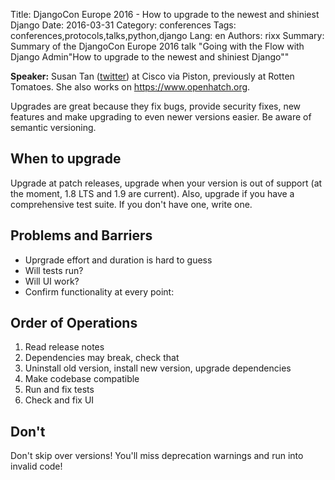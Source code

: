 Title: DjangoCon Europe 2016 - How to upgrade to the newest and shiniest Django
Date:   2016-03-31
Category: conferences
Tags: conferences,protocols,talks,python,django
Lang: en
Authors: rixx
Summary: Summary of the DjangoCon Europe 2016 talk "Going with the Flow with Django Admin"How to upgrade to the newest and shiniest Django""


**Speaker:** Susan Tan ([twitter](https://twitter.com/arctansusan)) at Cisco via Piston, previously at Rotten Tomatoes.
She also works on https://www.openhatch.org.

Upgrades are great because they fix bugs, provide security fixes, new features and make upgrading to even newer versions
easier. Be aware of semantic versioning.

## When to upgrade

Upgrade at patch releases, upgrade when your version is out of support (at the moment, 1.8 LTS and 1.9 are current).
Also, upgrade if you have a comprehensive test suite. If you don't have one, write one.

## Problems and Barriers

 - Uprgrade effort and duration is hard to guess
 - Will tests run?
 - Will UI work?
 - Confirm functionality at every point: 


## Order of Operations

1. Read release notes
2. Dependencies may break, check that
3. Uninstall old version, install new version, upgrade dependencies
4. Make codebase compatible
5. Run and fix tests
6. Check and fix UI

## Don't

Don't skip over versions! You'll miss deprecation warnings and run into invalid code!

